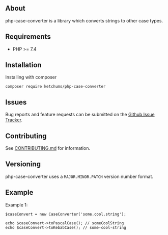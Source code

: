 ## About
php-case-converter is a library which converts strings to other case types.

## Requirements
- PHP >= 7.4


## Installation

Installing with composer
```
composer require ketchums/php-case-converter
```

## Issues

Bug reports and feature requests can be submitted on the [Github Issue Tracker](https://github.com/ketchums/php-case-converter/issues).

## Contributing

See [CONTRIBUTING.md](CONTRIBUTING.md) for information.

## Versioning

php-case-converter uses a `MAJOR.MINOR.PATCH` version number format.

## Example

Example 1:
```
$caseConvert = new CaseConverter('some.cool.string');

echo $caseConvert->toPascalCase(); // someCoolString
echo $caseConvert->toKebabCase(); // some-cool-string
```
